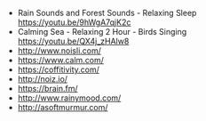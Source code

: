 - Rain Sounds and Forest Sounds - Relaxing Sleep https://youtu.be/9hWgA7qjK2c
- Calming Sea - Relaxing 2 Hour - Birds Singing https://youtu.be/QX4j_zHAlw8
- http://www.noisli.com/
- https://www.calm.com/
- https://coffitivity.com/
- http://noiz.io/
- https://brain.fm/
- http://www.rainymood.com/
- http://asoftmurmur.com/
